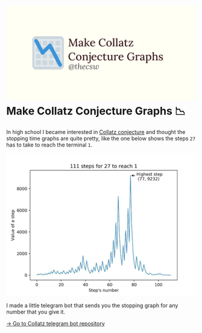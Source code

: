 ![preview](./preview.png)
Make Collatz Conjecture Graphs 📉
================================

In high school I became interested in [Collatz
conjecture](https://en.wikipedia.org/wiki/Collatz_conjecture) and
thought the stopping time graphs are quite pretty, like the one below
shows the steps `27` has to take to reach the terminal `1`.

![Stopping graph for 27](27.png)

I made a little telegram bot that sends you the stopping graph for any
number that you give it.

[-\> Go to Collatz telegram bot
repository](https://github.com/thecsw/collatz)

